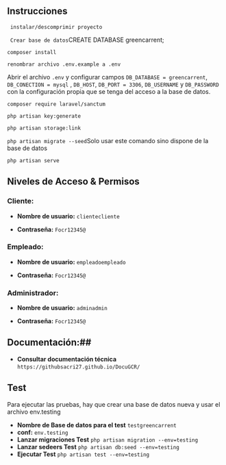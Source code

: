 ## Instrucciones

``` instalar/descomprimir proyecto```

``` Crear base de datos```CREATE DATABASE greencarrent;

``` composer install ```

``` renombrar archivo .env.example a .env ```

Abrir el archivo `.env` y configurar campos `DB_DATABASE = greencarrent`, `DB_CONECTION = mysql` , `DB_HOST`, `DB_PORT = 3306`, `DB_USERNAME` y `DB_PASSWORD` con la configuración propia que se tenga del acceso a la base de datos.

``` composer require laravel/sanctum ```

``` php artisan key:generate ```

``` php artisan storage:link ```

``` php artisan migrate --seed ```Solo usar este comando sino dispone de la base de datos

``` php artisan serve ```

## Niveles de Acceso & Permisos


### Cliente:

- **Nombre de usuario:** ``` clientecliente ```

- **Contraseña:** ``` Focr12345@ ```

### Empleado:

- **Nombre de usuario:** ``` empleadoempleado ```

- **Contraseña:** ``` Focr12345@ ```

### Administrador:

- **Nombre de usuario:** ``` adminadmin ```

- **Contraseña:** ``` Focr12345@ ```

## Documentación:##

- **Consultar documentación técnica**
``` https://githubsacri27.github.io/DocuGCR/ ```

## Test
Para ejecutar las pruebas, hay que crear una base de datos nueva y usar el archivo env.testing
- **Nombre de Base de datos para el test** ``` testgreencarrent ```
- **conf:** ``` env.testing ```
- **Lanzar migraciones Test** ``` php artisan migration --env=testing     ```
- **Lanzar sedeers Test** ``` php artisan db:seed --env=testing      ```
- **Ejecutar Test** ``` php artisan test --env=testing    ```

